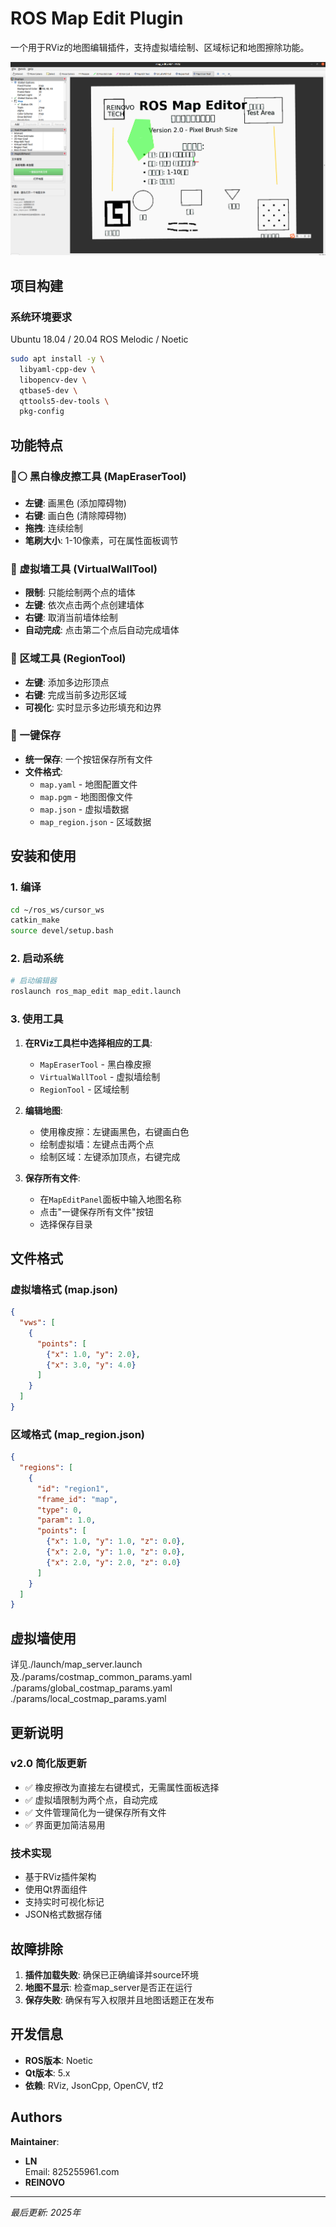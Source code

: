 # ROS Map Edit Plugin

一个用于RViz的地图编辑插件，支持虚拟墙绘制、区域标记和地图擦除功能。

![ros_map_edit Interface](images/ros_map_edit.png "ros_map_edit Interface")

## 项目构建

### 系统环境要求
Ubuntu 18.04 / 20.04
ROS Melodic / Noetic

```bash
sudo apt install -y \
  libyaml-cpp-dev \
  libopencv-dev \
  qtbase5-dev \
  qttools5-dev-tools \
  pkg-config
```

## 功能特点

### 🖤⚪ 黑白橡皮擦工具 (MapEraserTool)
- **左键**: 画黑色 (添加障碍物)
- **右键**: 画白色 (清除障碍物) 
- **拖拽**: 连续绘制
- **笔刷大小**: 1-10像素，可在属性面板调节

### 🧱 虚拟墙工具 (VirtualWallTool) 
- **限制**: 只能绘制两个点的墙体
- **左键**: 依次点击两个点创建墙体
- **右键**: 取消当前墙体绘制
- **自动完成**: 点击第二个点后自动完成墙体

### 📐 区域工具 (RegionTool)
- **左键**: 添加多边形顶点
- **右键**: 完成当前多边形区域
- **可视化**: 实时显示多边形填充和边界

### 💾 一键保存
- **统一保存**: 一个按钮保存所有文件
- **文件格式**:
  - `map.yaml` - 地图配置文件
  - `map.pgm` - 地图图像文件
  - `map.json` - 虚拟墙数据
  - `map_region.json` - 区域数据

## 安装和使用

### 1. 编译
```bash
cd ~/ros_ws/cursor_ws
catkin_make
source devel/setup.bash
```

### 2. 启动系统
```bash
# 启动编辑器
roslaunch ros_map_edit map_edit.launch

```

### 3. 使用工具

1. **在RViz工具栏中选择相应的工具**:
   - `MapEraserTool` - 黑白橡皮擦
   - `VirtualWallTool` - 虚拟墙绘制
   - `RegionTool` - 区域绘制

2. **编辑地图**:
   - 使用橡皮擦：左键画黑色，右键画白色
   - 绘制虚拟墙：左键点击两个点
   - 绘制区域：左键添加顶点，右键完成

3. **保存所有文件**:
   - 在`MapEditPanel`面板中输入地图名称
   - 点击"一键保存所有文件"按钮
   - 选择保存目录

## 文件格式

### 虚拟墙格式 (map.json)
```json
{
  "vws": [
    {
      "points": [
        {"x": 1.0, "y": 2.0},
        {"x": 3.0, "y": 4.0}
      ]
    }
  ]
}
```

### 区域格式 (map_region.json)  
```json
{
  "regions": [
    {
      "id": "region1",
      "frame_id": "map",
      "type": 0,
      "param": 1.0,
      "points": [
        {"x": 1.0, "y": 1.0, "z": 0.0},
        {"x": 2.0, "y": 1.0, "z": 0.0},
        {"x": 2.0, "y": 2.0, "z": 0.0}
      ]
    }
  ]
}
```

## 虚拟墙使用

详见./launch/map_server.launch
及./params/costmap_common_params.yaml
./params/global_costmap_params.yaml
./params/local_costmap_params.yaml

## 更新说明

### v2.0 简化版更新
- ✅ 橡皮擦改为直接左右键模式，无需属性面板选择
- ✅ 虚拟墙限制为两个点，自动完成
- ✅ 文件管理简化为一键保存所有文件
- ✅ 界面更加简洁易用

### 技术实现
- 基于RViz插件架构
- 使用Qt界面组件
- 支持实时可视化标记
- JSON格式数据存储

## 故障排除

1. **插件加载失败**: 确保已正确编译并source环境
2. **地图不显示**: 检查map_server是否正在运行
3. **保存失败**: 确保有写入权限并且地图话题正在发布

## 开发信息

- **ROS版本**: Noetic
- **Qt版本**: 5.x
- **依赖**: RViz, JsonCpp, OpenCV, tf2

## Authors

**Maintainer**:
- **LN**  
  Email: 825255961.com
- **REINOVO**

---
*最后更新: 2025年* 
